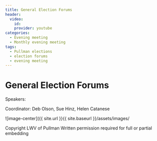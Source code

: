 ```yaml
---
title: General Election Forums
header:
  video:
    id:
    provider: youtube
categories:
  - Evening meeting
  - Monthly evening meeting
tags:
  - Pullman elections
  - election forums
  - evening meeting
---
```

# General Election Forums

Speakers: 

Coordinator: Deb Olson, Sue Hinz, Helen Catanese


![image-center]({{ site.url }}{{ site.baseurl }}/assets/images/


Copyright LWV of Pullman
Written permission required for full or partial embedding

<!---change the title to whatever you want the post to be titled
change the ID out to the end of the youtube link https://youtu.be/r61ARK4Qv9c -->
